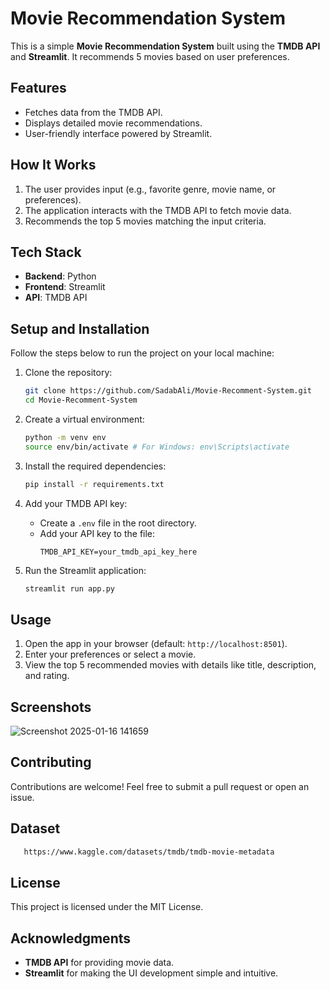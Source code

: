 # Movie Recommendation System

This is a simple **Movie Recommendation System** built using the **TMDB API** and **Streamlit**. It recommends 5 movies based on user preferences.

## Features

- Fetches data from the TMDB API.
- Displays detailed movie recommendations.
- User-friendly interface powered by Streamlit.

## How It Works

1. The user provides input (e.g., favorite genre, movie name, or preferences).
2. The application interacts with the TMDB API to fetch movie data.
3. Recommends the top 5 movies matching the input criteria.

## Tech Stack

- **Backend**: Python
- **Frontend**: Streamlit
- **API**: TMDB API

## Setup and Installation

Follow the steps below to run the project on your local machine:

1. Clone the repository:
   ```bash
   git clone https://github.com/SadabAli/Movie-Recomment-System.git
   cd Movie-Recomment-System
   ```

2. Create a virtual environment:
   ```bash
   python -m venv env
   source env/bin/activate # For Windows: env\Scripts\activate
   ```

3. Install the required dependencies:
   ```bash
   pip install -r requirements.txt
   ```

4. Add your TMDB API key:
   - Create a `.env` file in the root directory.
   - Add your API key to the file:
     ```env
     TMDB_API_KEY=your_tmdb_api_key_here
     ```

5. Run the Streamlit application:
   ```bash
   streamlit run app.py
   ```

## Usage

1. Open the app in your browser (default: `http://localhost:8501`).
2. Enter your preferences or select a movie.
3. View the top 5 recommended movies with details like title, description, and rating.

## Screenshots

![Screenshot 2025-01-16 141659](https://github.com/user-attachments/assets/efd30f2a-b018-4bc6-99b2-cb9c854af750)


## Contributing

Contributions are welcome! Feel free to submit a pull request or open an issue.

## Dataset 

```bash
   https://www.kaggle.com/datasets/tmdb/tmdb-movie-metadata
```

## License

This project is licensed under the MIT License.

## Acknowledgments

- **TMDB API** for providing movie data.
- **Streamlit** for making the UI development simple and intuitive.
